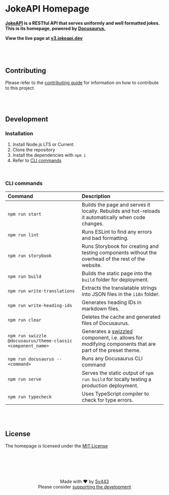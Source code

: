 # JokeAPI Homepage
<h4>

[JokeAPI](https://github.com/Sv443-Network/JokeAPI) is a RESTful API that serves uniformly and well formatted jokes.  
This is its homepage, powered by [Docusaurus.](https://docusaurus.io/)  
  
View the live page at [v3.jokeapi.dev](https://v3.jokeapi.dev)

</h4>

<br><br>

## Contributing
Please refer to the [contributing guide](./contributing.md) for information on how to contribute to this project.

<br><br>

## Development
### Installation
1. Install Node.js LTS or Current
2. Clone the repository
3. Install the dependencies with `npm i`
4. Refer to [CLI commands](#clicommands)

<br>

### CLI commands
| Command | Description |
| :-- | :-- |
| `npm run start` | Builds the page and serves it locally. Rebuilds and hot-reloads it automatically when code changes. |
| `npm run lint` | Runs ESLint to find any errors and bad formatting. |
| `npm run storybook` | Runs Storybook for creating and testing components without the overhead of the rest of the website. |
| `npm run build` | Builds the static page into the `build` folder for deployment. |
| `npm run write-translations` | Extracts the translatable strings into JSON files in the `i18n` folder. |
| `npm run write-heading-ids` | Generates heading IDs in markdown files. |
| `npm run clear` | Deletes the cache and generated files of Docusaurus. |
| `npm run swizzle @docusaurus/theme-classic <component_name>` | Generates a [swizzled](https://docusaurus.io/docs/swizzling) component, i.e. allows for modifying components that are part of the preset theme. |
| `npm run docusaurus -- <command>` | Runs any Docusaurus CLI command |
| `npm run serve` | Serves the static output of `npm run build` for locally testing a production deployment. |
| `npm run typecheck` | Uses TypeScript compiler to check for type errors. |

<br><br>

## License
The homepage is licensed under the [MIT License](./LICENSE.txt)

<br><br><br><br>

<div align="center" style="text-align: center;">

Made with ❤️ by [Sv443](https://github.com/Sv443)  
Please consider [supporting the development](https://github.com/sponsors/Sv443)

</div>
